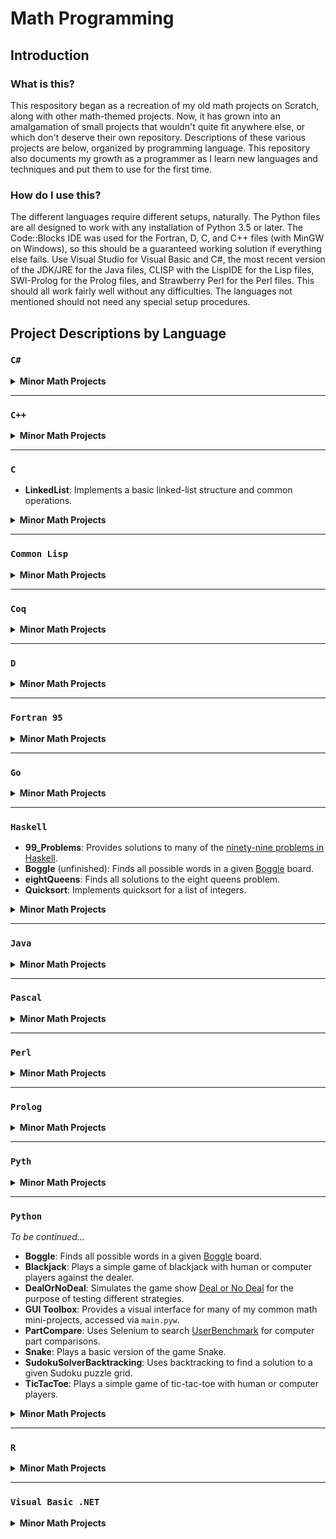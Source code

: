 # Math Programming

## Introduction

### What is this?

This respository began as a recreation of my old math projects on Scratch, along with other math-themed projects.
Now, it has grown into an amalgamation of small projects that wouldn't quite fit anywhere else, or which don't deserve their own repository. Descriptions of these various projects are below, organized by programming language.
This repository also documents my growth as a programmer as I learn new languages and techniques and put them to use for the first time.

### How do I use this?

The different languages require different setups, naturally.
The Python files are all designed to work with any installation of Python 3.5 or later.
The Code::Blocks IDE was used for the Fortran, D, C, and C++ files (with MinGW on Windows), so this should be a guaranteed working solution if everything else fails.
Use Visual Studio for Visual Basic and C#, the most recent version of the JDK/JRE for the Java files, CLISP with the LispIDE for the Lisp files, SWI-Prolog for the Prolog files, and Strawberry Perl for the Perl files.
This should all work fairly well without any difficulties. The languages not mentioned should not need any special setup procedures.

## __Project Descriptions by Language__

### `C#`

<details><summary><b>Minor Math Projects</b></summary>

- CES (Circle Equation Solver): Determines the equation of a circle through three points.
- FC4 (Factor Calculator 4): Lists all divisors of a given integer.

</details>

---

### `C++`

<details><summary><b>Minor Math Projects</b></summary>

- Base Converter: Converts an integer between two different bases.
- Circle Equation Solver: Determines the equation of a circle through three points.
- Coin Flipper: Simulates the repeated flipping of a coin.
- Coterminal Angles: Given an initial angle measurement, finds the coterminal angle closest to 0°.
- Factor Calculator 4: Lists all divisors of a given integer.
- Line Intercept Calculator: Finds the intersection point of two lines given in slope-intercept form or two-point form.
- Trigonometric Ratios: Given an angle in degrees or radians, computes its sine, cosine, tangent, cosecant, secant, and cotangent.

</details>

---

### `C`

- **LinkedList**: Implements a basic linked-list structure and common operations.

<details><summary><b>Minor Math Projects</b></summary>

- Base Converter: Converts an integer between two different bases.
- Circle Equation Solver: Determines the equation of a circle through three points.
- Factor Calculator 4: Lists all divisors of a given integer.

</details>

---

### `Common Lisp`

<details><summary><b>Minor Math Projects</b></summary>

- BC (Base Converter): Converts an integer between two different bases.
- CA (Coterminal Angles): Given an initial angle measurement, finds the coterminal angle closest to 0°.
- CES (Circle Equation Solver): Determines the equation of a circle through three points.
- CoinFlipper: Simulates the repeated flipping of a coin.
- FC4 (Factor Calculator 4): Lists all divisors of a given integer.
- FC5 (Factor Calculator 5): Lists all divisors of a given integer, with an optimization for much larger inputs that have small prime factors.
- LIC (Line Intercept Calculator): Finds the intersection point of two lines given in slope-intercept form or two-point form.
- TR (Trigonometric Ratios): Given an angle in degrees or radians, computes its sine, cosine, tangent, cosecant, secant, and cotangent.

</details>

---

### `Coq`

<details><summary><b>Minor Math Projects</b></summary>

- To be completed...

</details>

---

### `D`

<details><summary><b>Minor Math Projects</b></summary>

- CoinFlipper: Simulates the repeated flipping of a coin.
- FactorCalculator4: Lists all divisors of a given integer.

</details>

---

### `Fortran 95`

<details><summary><b>Minor Math Projects</b></summary>

- CA (Coterminal Angles): Given an initial angle measurement, finds the coterminal angle closest to 0°.
- FC4 (Factor Calculator 4): Lists all divisors of a given integer.
- TR (Trigonometric Ratios): Given an angle in degrees or radians, computes its sine, cosine, tangent, cosecant, secant, and cotangent.

</details>

---

### `Go`

<details><summary><b>Minor Math Projects</b></summary>

- FC4 (Factor Calculator 4): Lists all divisors of a given integer.

</details>

---

### `Haskell`

- **99_Problems**: Provides solutions to many of the [ninety-nine problems in Haskell](https://wiki.haskell.org/H-99:_Ninety-Nine_Haskell_Problems).
- **Boggle** (unfinished): Finds all possible words in a given [Boggle](https://en.wikipedia.org/wiki/Boggle) board.
- **eightQueens**: Finds all solutions to the eight queens problem.
- **Quicksort**: Implements quicksort for a list of integers.

<details><summary><b>Minor Math Projects</b></summary>

- CES (Circle Equation Solver): Determines the equation of a circle through three points.
- Cardinality: Maps input integers to the even and odd numbers to illustrate that the cardinality of each set is the same as that of the integers.
- CoinFlipper: Simulates the repeated flipping of a coin.
- Euler / Euler160 / ProjEuler: Provides solutions to a handful of problems from the [Project Euler](https://projecteuler.net) website.
- FC4 (Factor Calculator 4): Lists all divisors of a given integer.
- FC5 (Factor Calculator 5): Lists all divisors of a given integer, with an optimization for much larger inputs that have small prime factors.
- Fibonacci: Computes the entries in the Fibonacci sequence.
- Pascal: Computes the entries in Pascal's triangle.
- SKI_Logic: Defines the basic combinators of SKI combinator calculus.

</details>

---

### `Java`

<details><summary><b>Minor Math Projects</b></summary>

- BC (Base Converter): Converts an integer between two different bases.
- CES (Circle Equation Solver): Determines the equation of a circle through three points.
- FC4 (Factor Calculator 4): Lists all divisors of a given integer.

</details>

---

### `Pascal`

<details><summary><b>Minor Math Projects</b></summary>

- FC4 (Factor Calculator 4): Lists all divisors of a given integer.

</details>

---

### `Perl`

<details><summary><b>Minor Math Projects</b></summary>

- FC4 (Factor Calculator 4): Lists all divisors of a given integer.

</details>

---

### `Prolog`

<details><summary><b>Minor Math Projects</b></summary>

- ces (Circle Equation Solver): Determines the equation of a circle through three points.
- coterminal: Given an initial angle measurement, finds the coterminal angle closest to 0°.
- fc4 (Factor Calculator 4): Lists all divisors of a given integer.
- repCount: Counts the number of occurrences of a given element in a list.
- test: Experiments with small features of the Prolog language.

</details>

---

### `Pyth`

<details><summary><b>Minor Math Projects</b></summary>

- FC2 (Factor Calculator 2): Lists all divisors of a given integer, without the square-root optimization.
- FC4 (Factor Calculator 4): Lists all divisors of a given integer.

</details>

---

### `Python`

*To be continued...*

- **Boggle**: Finds all possible words in a given [Boggle](https://en.wikipedia.org/wiki/Boggle) board.
- **Blackjack**: Plays a simple game of blackjack with human or computer players against the dealer.
- **DealOrNoDeal**: Simulates the game show [Deal or No Deal](https://en.wikipedia.org/wiki/Deal_or_No_Deal_(U.S._game_show)) for the purpose of testing different strategies.
- **GUI Toolbox**: Provides a visual interface for many of my common math mini-projects, accessed via `main.pyw`.
- **PartCompare**: Uses Selenium to search [UserBenchmark](https://userbenchmark.com) for computer part comparisons.
- **Snake**: Plays a basic version of the game Snake.
- **SudokuSolverBacktracking**: Uses backtracking to find a solution to a given Sudoku puzzle grid.
- **TicTacToe**: Plays a simple game of tic-tac-toe with human or computer players.

<details><summary><b>Minor Math Projects</b></summary>

- CircleEquationSolver: Determines the equation of a circle through three points.
- CoinFlipper: Simulates the repeated flipping of a coin.
- FC4-Recursion (Factor Calculator 4): Lists all divisors of a given integer.
- Fibonacci: Computes the entries in the Fibonacci sequence.
- InfiniteGeometricSum: Calculates the sum of an infinite geometric series.
- PolynomialFitter: Finds the minimal-degree polynomial function which passes through a set of points.
- RadicalSimplifier: Simplifies a radical expression by extracting perfect squares from the radicand.
- TowersOfHanoi: Finds a solution to the Towers of Hanoi puzzle.

</details>

---

### `R`

<details><summary><b>Minor Math Projects</b></summary>

- FC4 (Factor Calculator 4): Lists all divisors of a given integer.
- FC5 (Factor Calculator 5): Lists all divisors of a given integer, with an optimization for much larger inputs that have small prime factors.

</details>

---

### `Visual Basic .NET`

<details><summary><b>Minor Math Projects</b></summary>

- Base Converter: Converts an integer between two different bases.
- Circle Equation Solver: Determines the equation of a circle through three points.
- Coterminal Angles: Given an initial angle measurement, finds the coterminal angle closest to 0°.
- Factor Calculator 4: Lists all divisors of a given integer.
- Trigonometric Ratios: Given an angle in degrees or radians, computes its sine, cosine, tangent, cosecant, secant, and cotangent.

</details>
